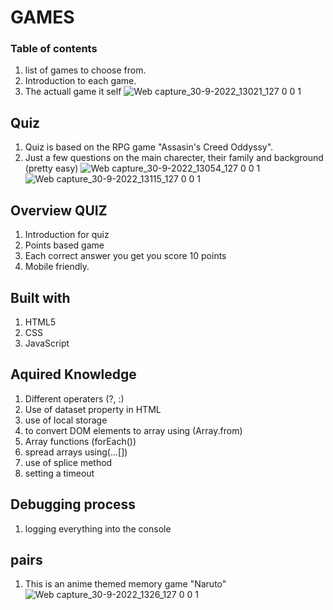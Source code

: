 # GAMES 


### Table of contents
1. list of games to choose from.
2. Introduction to each game.
3. The actuall game it self
![Web capture_30-9-2022_13021_127 0 0 1](https://user-images.githubusercontent.com/108310585/193181139-1920561c-949b-4e85-b828-6a6d66e1e8cb.jpeg)


## Quiz
1. Quiz is based on the RPG game "Assasin's Creed Oddyssy".
2. Just a few questions on the main charecter, their family and background (pretty easy)
![Web capture_30-9-2022_13054_127 0 0 1](https://user-images.githubusercontent.com/108310585/193181168-74f2e346-3163-4ffd-a1b0-6d2950971541.jpeg)
![Web capture_30-9-2022_13115_127 0 0 1](https://user-images.githubusercontent.com/108310585/193181175-5dfae993-4b05-4fa9-8a2d-3c1b43744193.jpeg)

## Overview QUIZ
1. Introduction for quiz
2. Points based game
3. Each correct answer you get you score 10 points
4. Mobile friendly.

## Built with
1. HTML5 
2. CSS
3. JavaScript 

## Aquired Knowledge
1. Different operaters (?, :)
2. Use of dataset property in HTML
3. use of local storage
4. to convert DOM elements to array using (Array.from)
5. Array functions (forEach())
6. spread arrays using(...[])
7. use of splice method
8. setting a timeout

## Debugging process
1. logging everything into the console

## pairs 
1. This is an anime themed memory game "Naruto"
![Web capture_30-9-2022_1326_127 0 0 1](https://user-images.githubusercontent.com/108310585/193181186-def007d8-f810-47b0-b534-5d94dc53efc4.jpeg)


